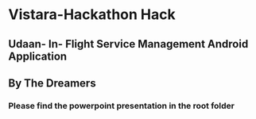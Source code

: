 # Vistara-Hackathon Hack

## Udaan- In- Flight Service Management Android Application

## By The Dreamers

### Please find the powerpoint presentation in the root folder
